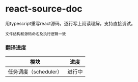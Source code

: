# react-source-doc
用typescript重写react源码，逐行写上阅读理解，支持直接调试。

`文件结构和源码命名及执行逻辑一致`

### 翻译进度

| 模块  | 进度 |
| ---- | ---- |
| 任务调度（scheduler）| 进行中 |
